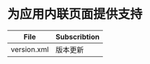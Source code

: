# 为应用内联页面提供支持

| File        | Subscribtion |
| ----------- | ------------ |
| version.xml | 版本更新     |

